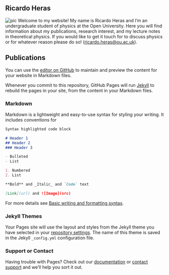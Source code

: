 
## Ricardo Heras 

![pic](https://user-images.githubusercontent.com/106295932/170426864-223c06e6-fe23-4609-9359-5525230a8f35.jpg)
Welcome to my website! My name is Ricardo Heras and I’m an undergraduate student of physics at the Open University. Here you will find information about my publications, research interest, and my lecture notes in theoretical physics. If you would like to get it touch for to discuss physics or for whatever reason please do so! (ricardo.heras@ou.ac.uk).
    
## Publications   


    
    
  


You can use the [editor on GitHub](https://github.com/ricardoheras/github.io/edit/gh-pages/index.md) to maintain and preview the content for your website in Markdown files.

Whenever you commit to this repository, GitHub Pages will run [Jekyll](https://jekyllrb.com/) to rebuild the pages in your site, from the content in your Markdown files.

### Markdown

Markdown is a lightweight and easy-to-use syntax for styling your writing. It includes conventions for

```markdown
Syntax highlighted code block

# Header 1
## Header 2
### Header 3

- Bulleted
- List

1. Numbered
2. List

**Bold** and _Italic_ and `Code` text

[Link](url) and ![Image](src)
```

For more details see [Basic writing and formatting syntax](https://docs.github.com/en/github/writing-on-github/getting-started-with-writing-and-formatting-on-github/basic-writing-and-formatting-syntax).

### Jekyll Themes

Your Pages site will use the layout and styles from the Jekyll theme you have selected in your [repository settings](https://github.com/ricardoheras/github.io/settings/pages). The name of this theme is saved in the Jekyll `_config.yml` configuration file.

### Support or Contact

Having trouble with Pages? Check out our [documentation](https://docs.github.com/categories/github-pages-basics/) or [contact support](https://support.github.com/contact) and we’ll help you sort it out.
